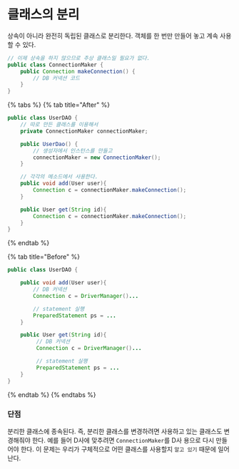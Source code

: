 # 클래스의 분리

상속이 아니라 완전히 독립된 클래스로 분리한다. 객체를 한 번만 만들어 놓고 계속 사용할 수 있다.

```java
// 이제 상속을 하지 않으므로 추상 클래스일 필요가 없다.
public class ConnectionMaker {
    public Connection makeConnection() {
        // DB 커넥션 코드
    }
}
```

{% tabs %}
{% tab title="After" %}
```java
public class UserDAO {
    // 따로 만든 클래스를 이용해서
    private ConnectionMaker connectionMaker;

    public UserDao() {
        // 생성자에서 인스턴스를 만들고
        connectionMaker = new ConnectionMaker();
    }

    // 각각의 메소드에서 사용한다.
    public void add(User user){
        Connection c = connectionMaker.makeConnection();
    }

    public User get(String id){
        Connection c = connectionMaker.makeConnection();
    }
}
```
{% endtab %}

{% tab title="Before" %}
```java
public class UserDAO {

    public void add(User user){
        // DB 커넥션
        Connection c = DriverManager()...

        // statement 실행
        PreparedStatement ps = ...
    }

    public User get(String id){
         // DB 커넥션
         Connection c = DriverManager()...

         // statement 실행
         PreparedStatement ps = ...       
    }
}
```
{% endtab %}
{% endtabs %}

### 단점

분리한 클래스에 종속된다. 즉, 분리한 클래스를 변경하려면 사용하고 있는 클래스도 변경해줘야 한다. 예를 들어 D사에 맞추려면 `ConnectionMaker`를 D사 용으로 다시 만들어야 한다. 이 문제는 우리가 구체적으로 어떤 클래스를 사용할지 `알고 있기` 때문에 일어난다.

